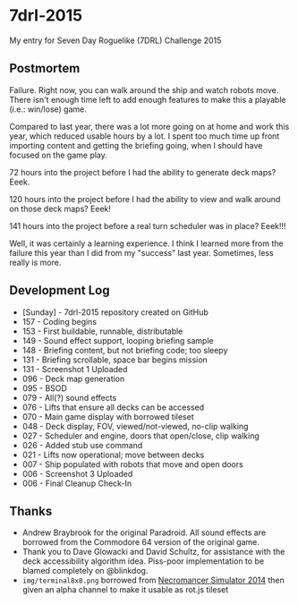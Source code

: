 # 7drl-2015
My entry for Seven Day Roguelike (7DRL) Challenge 2015

## Postmortem
Failure. Right now, you can walk around the ship and watch robots
move. There isn't enough time left to add enough features to make
this a playable (i.e.: win/lose) game.

Compared to last year, there was a lot more going on at home and
work this year, which reduced usable hours by a lot. I spent too
much time up front importing content and getting the briefing
going, when I should have focused on the game play.

72 hours into the project before I had the ability to generate
deck maps? Eeek.

120 hours into the project before I had the ability to view and
walk around on those deck maps? Eeek!

141 hours into the project before a real turn scheduler was in
place? Eeek!!!

Well, it was certainly a learning experience. I think I learned
more from the failure this year than I did from my "success" last
year. Sometimes, less really is more.

## Development Log
* [Sunday] - 7drl-2015 repository created on GitHub
* 157 - Coding begins
* 153 - First buildable, runnable, distributable
* 149 - Sound effect support, looping briefing sample
* 148 - Briefing content, but not briefing code; too sleepy
* 131 - Briefing scrollable, space bar begins mission
* 131 - Screenshot 1 Uploaded
* 096 - Deck map generation
* 095 - BSOD
* 079 - All(?) sound effects
* 076 - Lifts that ensure all decks can be accessed
* 070 - Main game display with borrowed tileset
* 048 - Deck display, FOV, viewed/not-viewed, no-clip walking
* 027 - Scheduler and engine, doors that open/close, clip walking
* 026 - Added stub use command
* 021 - Lifts now operational; move between decks
* 007 - Ship populated with robots that move and open doors
* 006 - Screenshot 3 Uploaded
* 006 - Final Cleanup Check-In

## Thanks
* Andrew Braybrook for the original Paradroid. All sound effects are borrowed
from the Commodore 64 version of the original game.
* Thank you to Dave Glowacki and David Schultz, for assistance with the deck
accessibility algorithm idea. Piss-poor implementation to be blamed completely
on @blinkdog.
* `img/terminal8x8.png` borrowed from [Necromancer Simulator 2014](https://github.com/maqqr/7drl2014)
then given an alpha channel to make it usable as rot.js tileset
